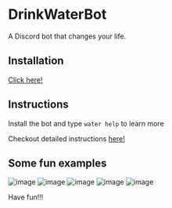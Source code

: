 # DrinkWaterBot
A Discord bot that changes your life.  

## Installation
[Click here!](https://discord.com/oauth2/authorize?client_id=739820357300781056&permissions=355392&scope=bot)

## Instructions
Install the bot and type `water help` to learn more 

Checkout detailed instructions [here!](https://srujandeshpande.gitbook.io/drinkwaterbot/) 

## Some fun examples
![image](https://user-images.githubusercontent.com/72732566/137575891-5cf86112-af6b-40cd-8aa5-e1e57f5c7224.png)
![image](https://user-images.githubusercontent.com/72732566/137575864-c3f08cd2-0240-4dc1-9b2e-dfa590df67fa.png)
![image](https://user-images.githubusercontent.com/72732566/137575748-95808dfa-16f5-4cb4-954c-33de78a03a48.png)
![image](https://user-images.githubusercontent.com/72732566/137575784-ffd786b9-9f72-4588-af57-d966686ee654.png)
![image](https://user-images.githubusercontent.com/72732566/137575808-899aef82-bf5e-469e-968e-a07e3b1933f5.png)

Have fun!!!
